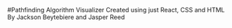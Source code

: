 #Pathfinding Algorithm Visualizer
Created using just React, CSS and HTML
By Jackson Beytebiere and Jasper Reed